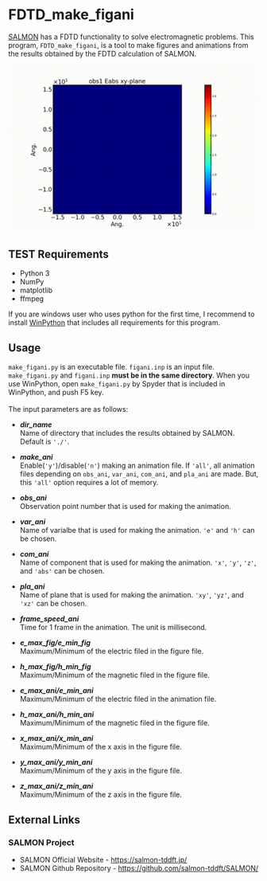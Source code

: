 # FDTD_make_figani

[SALMON](https://salmon-tddft.jp/) has a FDTD functionality to solve electromagnetic problems. This program, `FDTD_make_figani`, is a tool to make figures and animations from the results obtained by the FDTD calculation of SALMON.

![figure](misc/sample.gif)

## TEST Requirements

 - Python 3
 - NumPy
 - matplotlib
 - ffmpeg

If you are windows user who uses python for the first time, I recommend to install [WinPython](https://sourceforge.net/projects/winpython/) that includes all requirements for this program.

## Usage

`make_figani.py` is an executable file. `figani.inp` is an input file. `make_figani.py` and `figani.inp` **must be in the same directory**.  When you use WinPython, open `make_figani.py` by Spyder that is included in WinPython, and push F5 key.<br><br>
The input parameters are as follows:<br>

- ***dir_name*** <br>
Name of directory that includes the results obtained by SALMON. Default is `'./'`.

- ***make_ani*** <br>
Enable(`'y'`)/disable(`'n'`) making an animation file. If `'all'`, all animation files depending on `obs_ani`, `var_ani`, `com_ani`, and `pla_ani` are made. But, this `'all'` option requires a lot of memory.

- ***obs_ani*** <br>
Observation point number that is used for making the animation.

- ***var_ani*** <br>
Name of varialbe that is used for making the animation. `'e'` and `'h'` can be chosen.

- ***com_ani*** <br>
Name of component that is used for making the animation. `'x'`, `'y'`, `'z'`, and `'abs'` can be chosen.

- ***pla_ani*** <br>
Name of plane that is used for making the animation. `'xy'`, `'yz'`, and `'xz'` can be chosen.

- ***frame_speed_ani*** <br>
Time for 1 frame in the animation. The unit is millisecond.

- ***e_max_fig/e_min_fig*** <br>
Maximum/Minimum of the electric filed in the figure file.

- ***h_max_fig/h_min_fig*** <br>
Maximum/Minimum of the magnetic filed in the figure file.

- ***e_max_ani/e_min_ani*** <br>
Maximum/Minimum of the electric filed in the animation file.

- ***h_max_ani/h_min_ani*** <br>
Maximum/Minimum of the magnetic filed in the figure file.

- ***x_max_ani/x_min_ani*** <br>
Maximum/Minimum of the x axis in the figure file.

- ***y_max_ani/y_min_ani*** <br>
Maximum/Minimum of the y axis in the figure file.

- ***z_max_ani/z_min_ani*** <br>
Maximum/Minimum of the z axis in the figure file.

## External Links

### SALMON Project
  - SALMON Official Website - https://salmon-tddft.jp/
  - SALMON Github Repository - https://github.com/salmon-tddft/SALMON/
